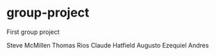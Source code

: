 # group-project
First group project


Steve McMillen
Thomas Rios
Claude Hatfield
Augusto Ezequiel Andres
